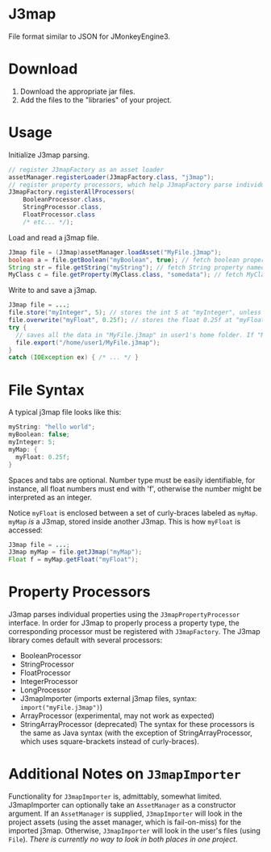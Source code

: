 # J3map
File format similar to JSON for JMonkeyEngine3.

# Download
1. Download the appropriate jar files.
2. Add the files to the "libraries" of your project.

# Usage
Initialize J3map parsing.
```java
// register J3mapFactory as an asset loader
assetManager.registerLoader(J3mapFactory.class, "j3map");
// register property processors, which help J3mapFactory parse individual properties
J3mapFactory.registerAllProcessors(
    BooleanProcessor.class,
    StringProcessor.class,
    FloatProcessor.class
    /* etc... */);
```
Load and read a j3map file.
```java
J3map file = (J3map)assetManager.loadAsset("MyFile.j3map");
boolean a = file.getBoolean("myBoolean", true); // fetch boolean property named "myBoolean", if not found, return true by default.
String str = file.getString("myString"); // fetch String property named "myString", returns null by default.
MyClass c = file.getProperty(MyClass.class, "somedata"); // fetch MyClass property named "somedata", returns null by default.
```
Write to and save a j3map.
```java
J3map file = ...;
file.store("myInteger", 5); // stores the int 5 at "myInteger", unless "myInteger" already exists.
file.overwrite("myFloat", 0.25f); // stores the float 0.25f at "myFloat", if "myFloat" already exists, this method will overwrite it.
try {
  // saves all the data in "MyFile.j3map" in user1's home folder. If "MyFile.j3map" already exists there, then it will be overwritten.
  file.export("/home/user1/MyFile.j3map");
}
catch (IOException ex) { /* ... */ }
```
# File Syntax
A typical j3map file looks like this:
```java
myString: "hello world";
myBoolean: false;
myInteger: 5;
myMap: {
  myFloat: 0.25f;
}
```
Spaces and tabs are optional. Number type must be easily identifiable, for instance, all float numbers must end with 'f', otherwise the number might be interpreted as an integer.

Notice `myFloat` is enclosed between a set of curly-braces labeled as `myMap`. `myMap` *is* a J3map, stored inside another J3map.
This is how `myFloat` is accessed:
```java
J3map file = ...;
J3map myMap = file.getJ3map("myMap");
Float f = myMap.getFloat("myFloat");
```
# Property Processors
J3map parses individual properties using the `J3mapPropertyProcessor` interface. In order for J3map to properly process a property type, the corresponding processor must be registered with `J3mapFactory`. The J3map library comes default with several processors:
* BooleanProcessor
* StringProcessor
* FloatProcessor
* IntegerProcessor
* LongProcessor
* J3mapImporter (imports external j3map files, syntax: `import("myFile.j3map")`)
* ArrayProcessor (experimental, may not work as expected)
* StringArrayProcessor (deprecated)
The syntax for these processors is the same as Java syntax (with the exception of StringArrayProcessor, which uses square-brackets instead of curly-braces).

# Additional Notes on `J3mapImporter`
Functionality for `J3mapImporter` is, admittably, somewhat limited. J3mapImporter can optionally take an `AssetManager` as a constructor argument. If an `AssetManager` is supplied, `J3mapImporter` will look in the project assets (using the asset manager, which is fail-on-miss) for the imported j3map. Otherwise, `J3mapImporter` will look in the user's files (using `File`). *There is currently no way to look in both places in one project*.
